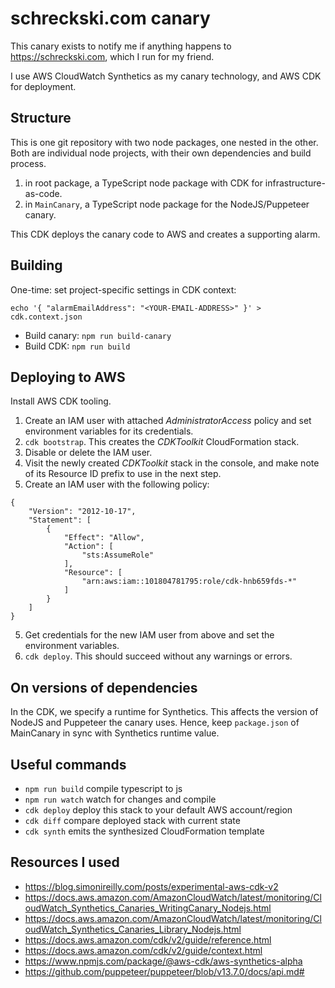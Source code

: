 # schreckski.com canary

This canary exists to notify me if anything happens to https://schreckski.com, which I run for my friend.

I use AWS CloudWatch Synthetics as my canary technology, and AWS CDK for deployment.

## Structure

This is one git repository with two node packages, one nested in the other.
Both are individual node projects, with their own dependencies and build process.

1. in root package, a TypeScript node package with CDK for infrastructure-as-code.
2. in `MainCanary`, a TypeScript node package for the NodeJS/Puppeteer canary.

This CDK deploys the canary code to AWS and creates a supporting alarm.

## Building

One-time: set project-specific settings in CDK context:

    echo '{ "alarmEmailAddress": "<YOUR-EMAIL-ADDRESS>" }' > cdk.context.json

* Build canary: `npm run build-canary`
* Build CDK: `npm run build`

## Deploying to AWS

Install AWS CDK tooling.

1. Create an IAM user with attached *AdministratorAccess* policy and set environment variables for its credentials.
2. `cdk bootstrap`. This creates the *CDKToolkit* CloudFormation stack.
3. Disable or delete the IAM user.
4. Visit the newly created *CDKToolkit* stack in the console, and make note of its Resource ID prefix to use in the next step.
5. Create an IAM user with the following policy:

```
{
    "Version": "2012-10-17",
    "Statement": [
        {
            "Effect": "Allow",
            "Action": [
                "sts:AssumeRole"
            ],
            "Resource": [
                "arn:aws:iam::101804781795:role/cdk-hnb659fds-*"
            ]
        }
    ]
}
```

5. Get credentials for the new IAM user from above and set the environment variables.
6. `cdk deploy`. This should succeed without any warnings or errors.

## On versions of dependencies

In the CDK, we specify a runtime for Synthetics. This affects the version of NodeJS and Puppeteer
the canary uses. Hence, keep `package.json` of MainCanary in sync with Synthetics runtime value.

## Useful commands

* `npm run build`   compile typescript to js
* `npm run watch`   watch for changes and compile
* `cdk deploy`      deploy this stack to your default AWS account/region
* `cdk diff`        compare deployed stack with current state
* `cdk synth`       emits the synthesized CloudFormation template

## Resources I used

* https://blog.simonireilly.com/posts/experimental-aws-cdk-v2
* https://docs.aws.amazon.com/AmazonCloudWatch/latest/monitoring/CloudWatch_Synthetics_Canaries_WritingCanary_Nodejs.html
* https://docs.aws.amazon.com/AmazonCloudWatch/latest/monitoring/CloudWatch_Synthetics_Canaries_Library_Nodejs.html
* https://docs.aws.amazon.com/cdk/v2/guide/reference.html
* https://docs.aws.amazon.com/cdk/v2/guide/context.html
* https://www.npmjs.com/package/@aws-cdk/aws-synthetics-alpha
* https://github.com/puppeteer/puppeteer/blob/v13.7.0/docs/api.md#

